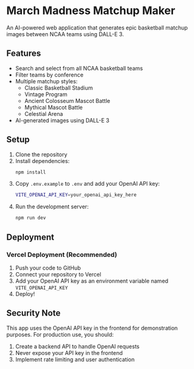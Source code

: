 # March Madness Matchup Maker

An AI-powered web application that generates epic basketball matchup images between NCAA teams using DALL-E 3.

## Features

- Search and select from all NCAA basketball teams
- Filter teams by conference
- Multiple matchup styles:
  - Classic Basketball Stadium
  - Vintage Program
  - Ancient Colosseum Mascot Battle
  - Mythical Mascot Battle
  - Celestial Arena
- AI-generated images using DALL-E 3

## Setup

1. Clone the repository
2. Install dependencies:
   ```bash
   npm install
   ```
3. Copy `.env.example` to `.env` and add your OpenAI API key:
   ```bash
   VITE_OPENAI_API_KEY=your_openai_api_key_here
   ```
4. Run the development server:
   ```bash
   npm run dev
   ```

## Deployment

### Vercel Deployment (Recommended)

1. Push your code to GitHub
2. Connect your repository to Vercel
3. Add your OpenAI API key as an environment variable named `VITE_OPENAI_API_KEY`
4. Deploy!

## Security Note

This app uses the OpenAI API key in the frontend for demonstration purposes. For production use, you should:
1. Create a backend API to handle OpenAI requests
2. Never expose your API key in the frontend
3. Implement rate limiting and user authentication 